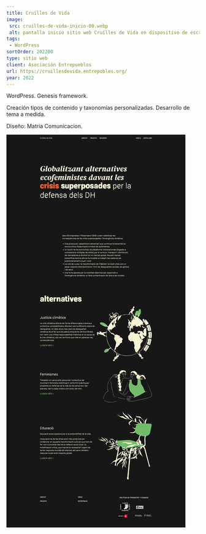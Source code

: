 ```yaml
---
title: Cruïlles de Vida
image:
 src: cruilles-de-vida-inicio-00.webp
 alt: pantalla inicio sitio web Cruïlles de Vida en dispositivo de escritorio
tags:
 - WordPress
sortOrder: 202200
type: sitio web
client: Asociación Entrepueblos
url: https://cruillesdevida.entrepobles.org/
year: 2022
---
```


WordPress. Genesis framework.

Creación tipos de contenido y taxonomías personalizadas. Desarrollo de tema a medida.

Diseño: Matria Comunicacion.

![pantalla inicial presentacion](../../assets/images-projects/cruilles-de-vida-inicio-00.webp)
